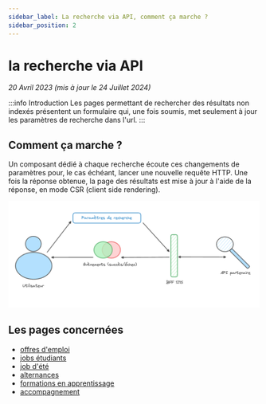 ```yaml
---
sidebar_label: La recherche via API, comment ça marche ?
sidebar_position: 2
---
```


# la recherche via API

_20 Avril 2023 (mis à jour le 24 Juillet 2024)_

:::info Introduction
Les pages permettant de rechercher des résultats non indexés présentent un formulaire qui, une fois soumis, met
seulement à jour les paramètres de recherche dans l'url. 
:::

## Comment ça marche ? 

Un composant dédié à chaque recherche écoute ces changements de
paramètres pour, le cas échéant, lancer une nouvelle requête HTTP. Une fois la réponse obtenue, la page des résultats
est mise à jour à l'aide de la réponse, en mode CSR (client side rendering).

![Recherche api](../assets/1j1s-recherche-api.png)


## Les pages concernées 

- [offres d'emploi](https://www.1jeune1solution.gouv.fr/emplois?page=1) 
- [jobs étudiants](https://www.1jeune1solution.gouv.fr/jobs-etudiants?page=1) 
- [job d'été](https://www.1jeune1solution.gouv.fr/) 
- [alternances](https://www.1jeune1solution.gouv.fr/apprentissage) 
- [formations en apprentissage](https://www.1jeune1solution.gouv.fr/formations/apprentissage) 
- [accompagnement](https://www.1jeune1solution.gouv.fr/accompagnement) 